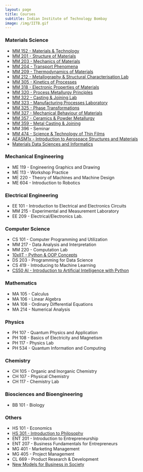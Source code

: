 ```yaml
---
layout: page
title: Courses
subtitle: Indian Institute of Technology Bombay
image: /img/IITB.gif
---
```


### Materials Science
* [MM 152 - Materials & Technology](http://www.iitb.ac.in/mems/en/mm-152-materials-and-technology)
* [MM 201 - Structure of Materials](http://www.iitb.ac.in/mems/en/mm-201-structure-materials)
* [MM 203 - Mechanics of Materials](https://www.iitb.ac.in/mems/en/mm-203-mechanics-materials)
* [MM 204 - Transport Phenomena](https://www.iitb.ac.in/mems/en/mm-204-transport-phenomena)
* [MM 209 - Thermodynamics of Materials](https://www.iitb.ac.in/mems/en/mm-202-thermodynamics-materials)
* [MM 212 - Metallography & Structural Characterisation Lab](https://www.iitb.ac.in/mems/en/mm-212-metallography-and-structural-characterization-lab)
* [MM 305 - Kinetics of Processes](http://www.iitb.ac.in/mems/en/mm-305-kinetics-processes)
* [MM 318 - Electronic Properties of Materials](https://www.iitb.ac.in/mems/en/mm-318-electronic-properties-metals)
* [MM 320 - Process Metallurgy Principles](https://www.iitb.ac.in/mems/en/mm-320-principles-process-metallurgy)
* [MM 322 - Casting & Joining Lab](https://www.iitb.ac.in/mems/en/mm-322-casting-and-joining-lab)
* [MM 323 - Manufacturing Processes Laboratory](https://www.iitb.ac.in/mems/en/mm-322-manufacturing-process-lab)
* [MM 325 - Phase Transformations](http://www.iitb.ac.in/mems/en/mm-325-phase-transformations)
* [MM 327 - Mechanical Behaviour of Materials](http://www.iitb.ac.in/mems/en/mm-319-mechanical-behaviour-metals)
* [MM 357 - Ceramics & Powder Metallurgy](https://www.iitb.ac.in/mems/en/mm-357-ceramics-and-powder-metallurgy)
* [MM 359 - Metal Casting & Joining](https://www.iitb.ac.in/mems/en/mm-359-metal-casting-and-joining)
* MM 396 - Seminar
* [MM 474 - Science & Technology of Thin Films](http://www.iitb.ac.in/mems/en/mm-474-science-and-technology-thin-films)
* [AEASM1x - Introduction to Aerospace Structures and Materials](https://www.edx.org/course/introduction-to-aerospace-structures-and-materials)
* [Materials Data Sciences and Informatics](https://www.coursera.org/learn/material-informatics)

### Mechanical Engineering
* ME 119 - Engineering Graphics and Drawing
* ME 113 - Workshop Practice
* ME 220 - Theory of Machines and Machine Design
* ME 604 - Introduction to Robotics

### Electrical Engineering
* EE 101 - Introduction to Electrical and Electronics Circuits
* MM 215 - Experimental and Measurement Laboratory
* EE 209 - Electrical/Electronics Lab.

### Computer Science
* CS 101 - Computer Programming and Utilization
* MM 217 - Data Analysis and Interpretation
* MM 220 - Computation Lab
* [10xIIT - Python & OOP Concepts](https://10xiitian.ibhubs.co/track/programming-foundation)
* DS 203 - Programming for Data Science
* CS 419 - Introducing to Machine Learning
* [CS50 AI - Introduction to Artificial Intelligence with Python](https://cs50.harvard.edu/ai/2020/)

### Mathematics
* MA 105 - Calculus
* MA 106 - Linear Algebra
* MA 108 - Ordinary Differential Equations
* MA 214 - Numerical Analysis

### Physics
* PH 107 - Quantum Physics and Application
* PH 108 - Basics of Electricity and Magnetism 
* PH 117 - Physics Lab
* PH 534 - Quantum Information and Computing

### Chemistry 
* CH 105 - Organic and Inorganic Chemistry
* CH 107 - Physical Chemistry
* CH 117 - Chemistry Lab

### Biosciences and Bioengineering
* BB 101 - Biology

### Others
* HS 101 - Economics
* [HS 301 - Introduction to Philosophy](http://www.hss.iitb.ac.in/en/hs-202-introduction-to-philosophy)
* ENT 201 - Introduction to Entrepreneurship
* ENT 207 - Business Fundamentals for Entrepreneurs
* MG 401 - Marketing Management
* MG 405 - Project Management
* CL 669 - Product Research & Development
* [New Models for Business in Society](https://www.coursera.org/learn/uva-darden-business-society)
